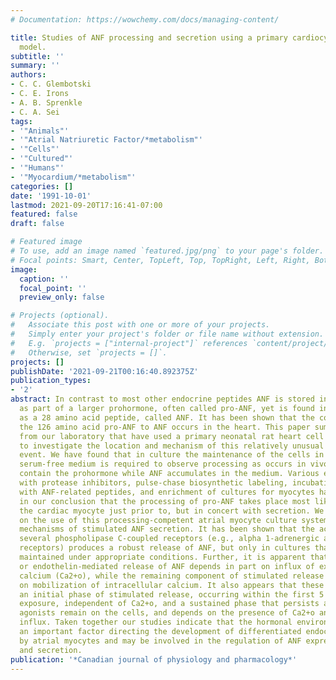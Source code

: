 ```yaml
---
# Documentation: https://wowchemy.com/docs/managing-content/

title: Studies of ANF processing and secretion using a primary cardiocyte culture
  model.
subtitle: ''
summary: ''
authors:
- C. C. Glembotski
- C. E. Irons
- A. B. Sprenkle
- C. A. Sei
tags:
- '"Animals"'
- '"Atrial Natriuretic Factor/*metabolism"'
- '"Cells"'
- '"Cultured"'
- '"Humans"'
- '"Myocardium/*metabolism"'
categories: []
date: '1991-10-01'
lastmod: 2021-09-20T17:16:41-07:00
featured: false
draft: false

# Featured image
# To use, add an image named `featured.jpg/png` to your page's folder.
# Focal points: Smart, Center, TopLeft, Top, TopRight, Left, Right, BottomLeft, Bottom, BottomRight.
image:
  caption: ''
  focal_point: ''
  preview_only: false

# Projects (optional).
#   Associate this post with one or more of your projects.
#   Simply enter your project's folder or file name without extension.
#   E.g. `projects = ["internal-project"]` references `content/project/deep-learning/index.md`.
#   Otherwise, set `projects = []`.
projects: []
publishDate: '2021-09-21T00:16:40.892375Z'
publication_types:
- '2'
abstract: In contrast to most other endocrine peptides ANF is stored in the heart
  as part of a larger prohormone, often called pro-ANF, yet is found in the circulation
  as a 28 amino acid peptide, called ANF. It has been shown that the conversion of
  the 126 amino acid pro-ANF to ANF occurs in the heart. This paper summarizes studies
  from our laboratory that have used a primary neonatal rat heart cell culture system
  to investigate the location and mechanism of this relatively unusual processing
  event. We have found that in culture the maintenance of the cells in a glucocorticoid-containing
  serum-free medium is required to observe processing as occurs in vivo. The cells
  contain the prohormone while ANF accumulates in the medium. Various experiments
  with protease inhibitors, pulse-chase biosynthetic labeling, incubation of cells
  with ANF-related peptides, and enrichment of cultures for myocytes have resulted
  in our conclusion that the processing of pro-ANF takes place most likely within
  the cardiac myocyte just prior to, but in concert with secretion. We have expanded
  on the use of this processing-competent atrial myocyte culture system to investigate
  mechanisms of stimulated ANF secretion. It has been shown that the activation of
  several phospholipase C-coupled receptors (e.g., alpha 1-adrenergic and endothelin
  receptors) produces a robust release of ANF, but only in cultures that have been
  maintained under appropriate conditions. Further, it is apparent that the phenylephrine-
  or endothelin-mediated release of ANF depends in part on influx of extracellular
  calcium (Ca2+o), while the remaining component of stimulated release may depend
  on mobilization of intracellular calcium. It also appears that these agonists produce
  an initial phase of stimulated release, occurring within the first 5 min of agonist
  exposure, independent of Ca2+o, and a sustained phase that persists as long as the
  agonists remain on the cells, and depends on the presence of Ca2+o and thus calcium
  influx. Taken together our studies indicate that the hormonal environment may be
  an important factor directing the development of differentiated endocrine functions
  by atrial myocytes and may be involved in the regulation of ANF expression, biosynthesis,
  and secretion.
publication: '*Canadian journal of physiology and pharmacology*'
---
```

